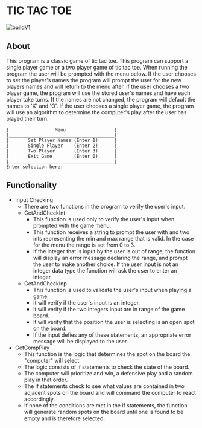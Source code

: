 # TIC TAC TOE
![buildV1](https://github.com/JusDooEt/Tic-Tac-Toe/assets/152052216/ece0e874-91be-4e55-be18-bc79e52286e3)

## About
This program is a classic game of tic tac toe. This program can support a single player game or a two player game of tic tac toe. When running the program the user will be prompted with the menu below. If the user chooses to set the player's names the program will prompt the user for the new players names and will return to the menu after. If the user chooses a two player game, the program will use the stored user's names and have each player take turns. If the names are not changed, the program will default the names to 'X' and 'O'. If the user chooses a single player game, the program will use an algorithm to determine the computer's play after the user has played their turn.

```
|                 Menu                  |
|_______________________________________|
|       Set Player Names (Enter 1)      |
|       Single Player    (Enter 2)      |
|       Two Player       (Enter 3)      |
|       Exit Game        (Enter 0)      |
|_______________________________________|
Enter selection here:
```

## Functionality 
- Input Checking
  - There are two functions in the program to verify the user's input.
  - GetAndCheckInt
    - This function is used only to verify the user's input when prompted with the game menu.
    - This function receives a string to prompt the user with and two ints representing the min and max range that is valid. In the case for the menu the range is set from 0 to 3.
    - If the integer that is input by the user is out of range, the function will display an error message declaring the range, and prompt the user to make another choice. If the user input is not an integer data type the function will ask the user to enter an integer.
  - GetAndCheckInp
    - This function is used to validate the user's input when playing a game.
    - It will verify if the user's input is an integer.
    - It will verify if the two integers input are in range of the game board.
    - It will verify that the position the user is selecting is an open spot on the board.
    - If the input defies any of these statements, an appropriate error message will be displayed to the user.
- GetCompPlay
  - This function is the logic that determines the spot on the board the "computer" will select.
  - The logic consists of if statements to check the state of the board.
  - The computer will prioritize and win, a defensive play and a random play in that order.
  - The if statements check to see what values are contained in two adjacent spots on the board and will command the computer to react accordingly.
  - If none of the conditions are met in the if statements, the function will generate random spots on the board until one is found to be empty and is therefore selected.
